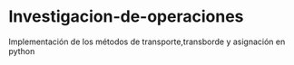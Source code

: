 # Investigacion-de-operaciones
Implementación de los métodos de transporte,transborde  y asignación en python 

